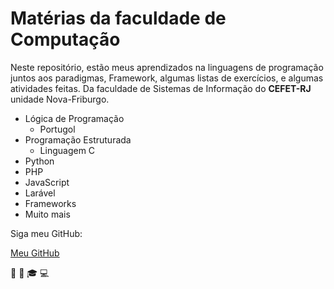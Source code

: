 # Matérias da faculdade de Computação

Neste repositório, estão meus aprendizados na linguagens de programação juntos aos paradigmas, Framework, algumas listas de exercícios, e algumas atividades feitas. Da faculdade de Sistemas de Informação do **CEFET-RJ** unidade Nova-Friburgo. 

* Lógica de Programação
    * Portugol
* Programação Estruturada
    * Linguagem C
* Python
* PHP
* JavaScript
* Larável
* Frameworks
* Muito mais

Siga meu GitHub: 

[Meu GitHub](https://SobrinhoSergio.github.io) 

:facepunch: :muscle: :mortar_board: :computer:
